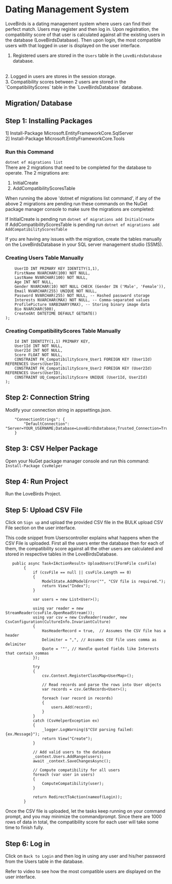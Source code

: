 # Dating Management System

LoveBirds is a dating management system where users can find their perfect match.
Users may register and then log in. Upon registration, the compatibility score of that user is calculated
against all the existing users in the database (LoveBirdsDatabase). Then upon login, 
the most compatible users with that logged in user is displayed on the user interface.

1. Registered users are stored in the `Users` table in the `LoveBirdsDatabase` database.
<br>
2. Logged in users are stores in the session storage.
<br>
3. Compatibility scores between 2 users are stored in the `CompatibilityScores` table in the `LoveBirdsDatabase`
database.
<br>

## Migration/ Database
## Step 1: Installing Packages
1] Install-Package Microsoft.EntityFrameworkCore.SqlServer <br>
2] Install-Package Microsoft.EntityFrameworkCore.Tools

### Run this Command
`dotnet ef migrations list` <br>
There are 2 migrations that need to be completed for the database to operate. The 2 migrations are: <br>
1. InitialCreate
2. AddCompatibilityScoresTable

When running the above 'dotnet ef migrations list command', if any of the above 2 migrations are pending
run these commands on the NuGet package manager console to make sure the migrations are completed:

If InitialCreate is pending run `dotnet ef migrations add InitialCreate` <br>
If AddCompatibilityScoresTable is pending run `dotnet ef migrations add AddCompatibilityScoresTable`

If you are having any issues with the migration, create the tables manually on the LoveBirdsDatabase in your 
SQL server management studio (SSMS).

### Creating Users Table Manually

```CREATE TABLE Users (
    UserID INT PRIMARY KEY IDENTITY(1,1),
    FirstName NVARCHAR(100) NOT NULL,
    LastName NVARCHAR(100) NOT NULL,
    Age INT NOT NULL,
    Gender NVARCHAR(10) NOT NULL CHECK (Gender IN ('Male', 'Female')),
    Email NVARCHAR(255) UNIQUE NOT NULL,
    Password NVARCHAR(255) NOT NULL, -- Hashed password storage
    Interests NVARCHAR(MAX) NOT NULL, -- Comma-separated values
    ProfilePicture VARBINARY(MAX), -- Storing binary image data
    Bio NVARCHAR(500),
    CreatedAt DATETIME DEFAULT GETDATE()
); 
```

### Creating CompatibilityScores Table Manually

```CREATE TABLE CompatibilityScores (
    Id INT IDENTITY(1,1) PRIMARY KEY,
    User1Id INT NOT NULL,
    User2Id INT NOT NULL,
    Score FLOAT NOT NULL,
    CONSTRAINT FK_CompatibilityScore_User1 FOREIGN KEY (User1Id) REFERENCES Users(UserID),
    CONSTRAINT FK_CompatibilityScore_User2 FOREIGN KEY (User2Id) REFERENCES Users(UserID),
    CONSTRAINT UQ_CompatibilityScore UNIQUE (User1Id, User2Id) 
);
```
## Step 2: Connection String
Modify your connection string in appsettings.json. <br>
``` "AllowedHosts": "*",
    "ConnectionStrings": {
        "DefaultConnection": "Server=YOUR_USERNAME;Database=LoveBirdsDatabase;Trusted_Connection=True;TrustServerCertificate=True;MultipleActiveResultSets=true"
    }
```

## Step 3: CSV Helper Package
Open your NuGet package manager console and run this command: `Install-Package CsvHelper`

## Step 4: Run Project
Run the LoveBirds Project.

## Step 5: Upload CSV File
Click on `Sign up` and upload the provided CSV file in the BULK upload CSV File section on the user interface.<br>

This code snippet from Userscontroller explains what happens when the CSV File is uploaded. First all the users enter the database then for each of them, 
the compatibility score against all the other users are calculated and stored in respective tables in the LoveBirdsDatabase.

``` 
   public async Task<IActionResult> UploadUsers(IFormFile csvFile)
        {
            if (csvFile == null || csvFile.Length == 0)
            {
                ModelState.AddModelError("", "CSV file is required.");
                return View("Index");
            }

            var users = new List<User>();

            using var reader = new StreamReader(csvFile.OpenReadStream());
            using var csv = new CsvReader(reader, new CsvConfiguration(CultureInfo.InvariantCulture)
            {
                HasHeaderRecord = true,  // Assumes the CSV file has a header
                Delimiter = ",", // Assumes CSV file uses comma as delimiter
                Quote = '"', // Handle quoted fields like Interests that contain commas
            });

            try
            {
                csv.Context.RegisterClassMap<UserMap>();
            
                // Read records and parse the rows into User objects
                var records = csv.GetRecords<User>();

                foreach (var record in records)
                {
                    users.Add(record);
                }
            }
            catch (CsvHelperException ex)
            {
                _logger.LogWarning($"CSV parsing failed: {ex.Message}");
                return View("Create");
            }

            // Add valid users to the database
            _context.Users.AddRange(users);
            await _context.SaveChangesAsync();

            // Compute compatibility for all users
            foreach (var user in users)
            {
                ComputeCompatibility(user);
            }

            return RedirectToAction(nameof(Login));
        }
```

Once the CSV file is uploaded, let the tasks keep running on your command prompt, and you may minimize the 
commandprompt. Since there are 1000 rows of data in total, the compatibility score for each user will take some time
to finish fully.

## Step 6: Log in
Click on `Back to Login` and then log in using any user and his/her password from the Users table in the database. <br>

 Refer to video to see how the most compatible users are displayed on the user interface.









